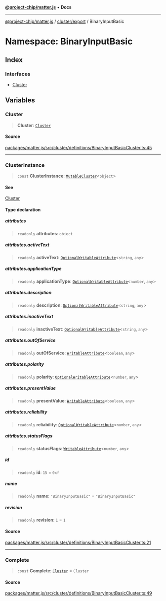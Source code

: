 [**@project-chip/matter.js**](../../../../README.md) • **Docs**

***

[@project-chip/matter.js](../../../../modules.md) / [cluster/export](../../README.md) / BinaryInputBasic

# Namespace: BinaryInputBasic

## Index

### Interfaces

- [Cluster](interfaces/Cluster.md)

## Variables

### Cluster

> **Cluster**: [`Cluster`](interfaces/Cluster.md)

#### Source

[packages/matter.js/src/cluster/definitions/BinaryInputBasicCluster.ts:45](https://github.com/project-chip/matter.js/blob/7a8cbb56b87d4ccf34bec5a9a95ab40a1711324f/packages/matter.js/src/cluster/definitions/BinaryInputBasicCluster.ts#L45)

***

### ClusterInstance

> `const` **ClusterInstance**: [`MutableCluster`](../../interfaces/MutableCluster.md)\<`object`\>

#### See

[Cluster](README.md#cluster)

#### Type declaration

##### attributes

> `readonly` **attributes**: `object`

##### attributes.activeText

> `readonly` **activeText**: [`OptionalWritableAttribute`](../../interfaces/OptionalWritableAttribute.md)\<`string`, `any`\>

##### attributes.applicationType

> `readonly` **applicationType**: [`OptionalWritableAttribute`](../../interfaces/OptionalWritableAttribute.md)\<`number`, `any`\>

##### attributes.description

> `readonly` **description**: [`OptionalWritableAttribute`](../../interfaces/OptionalWritableAttribute.md)\<`string`, `any`\>

##### attributes.inactiveText

> `readonly` **inactiveText**: [`OptionalWritableAttribute`](../../interfaces/OptionalWritableAttribute.md)\<`string`, `any`\>

##### attributes.outOfService

> `readonly` **outOfService**: [`WritableAttribute`](../../interfaces/WritableAttribute.md)\<`boolean`, `any`\>

##### attributes.polarity

> `readonly` **polarity**: [`OptionalWritableAttribute`](../../interfaces/OptionalWritableAttribute.md)\<`number`, `any`\>

##### attributes.presentValue

> `readonly` **presentValue**: [`WritableAttribute`](../../interfaces/WritableAttribute.md)\<`boolean`, `any`\>

##### attributes.reliability

> `readonly` **reliability**: [`OptionalWritableAttribute`](../../interfaces/OptionalWritableAttribute.md)\<`number`, `any`\>

##### attributes.statusFlags

> `readonly` **statusFlags**: [`WritableAttribute`](../../interfaces/WritableAttribute.md)\<`number`, `any`\>

##### id

> `readonly` **id**: `15` = `0xf`

##### name

> `readonly` **name**: `"BinaryInputBasic"` = `"BinaryInputBasic"`

##### revision

> `readonly` **revision**: `1` = `1`

#### Source

[packages/matter.js/src/cluster/definitions/BinaryInputBasicCluster.ts:21](https://github.com/project-chip/matter.js/blob/7a8cbb56b87d4ccf34bec5a9a95ab40a1711324f/packages/matter.js/src/cluster/definitions/BinaryInputBasicCluster.ts#L21)

***

### Complete

> `const` **Complete**: [`Cluster`](interfaces/Cluster.md) = `Cluster`

#### Source

[packages/matter.js/src/cluster/definitions/BinaryInputBasicCluster.ts:49](https://github.com/project-chip/matter.js/blob/7a8cbb56b87d4ccf34bec5a9a95ab40a1711324f/packages/matter.js/src/cluster/definitions/BinaryInputBasicCluster.ts#L49)
